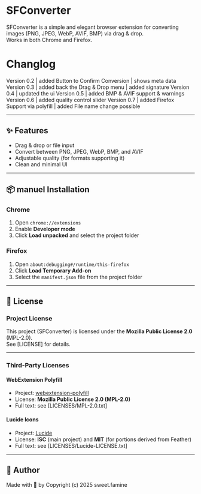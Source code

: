 # SFConverter
SFConverter is a simple and elegant browser extension for converting images
(PNG, JPEG, WebP, AVIF, BMP) via drag & drop.  
Works in both Chrome and Firefox.

# Changlog
Version 0.2     |   	added Button to Confirm Conversion
                |   	shows meta data
Version 0.3     |   	added back the Drag & Drop menu
                |   	added signature
Version 0.4     |	    updated the ui
Version 0.5	    |   	added BMP & AVIF support & warnings
Version 0.6     |       added quality control slider
Version 0.7     |       added Firefox Support via polyfill
                |       added File name change possible

---

## ✨ Features
- Drag & drop or file input
- Convert between PNG, JPEG, WebP, BMP, and AVIF
- Adjustable quality (for formats supporting it)
- Clean and minimal UI

---

## 📦 manuel Installation
### Chrome
1. Open `chrome://extensions`
2. Enable **Developer mode**
3. Click **Load unpacked** and select the project folder

### Firefox
1. Open `about:debugging#/runtime/this-firefox`
2. Click **Load Temporary Add-on**
3. Select the `manifest.json` file from the project folder

---

## 📜 License

### Project License
This project (SFConverter) is licensed under the **Mozilla Public License 2.0** (MPL-2.0).  
See [LICENSE] for details.

---

### Third-Party Licenses

#### WebExtension Polyfill
- Project: [webextension-polyfill](https://github.com/mozilla/webextension-polyfill)  
- License: **Mozilla Public License 2.0 (MPL-2.0)**  
- Full text: see [LICENSES/MPL-2.0.txt]

#### Lucide Icons
- Project: [Lucide](https://lucide.dev)  
- License: **ISC** (main project) and **MIT** (for portions derived from Feather)  
- Full text: see [LICENSES/Lucide-LICENSE.txt]

---

## 👤 Author
Made with 🍣 by Copyright (c) 2025 sweet.famine